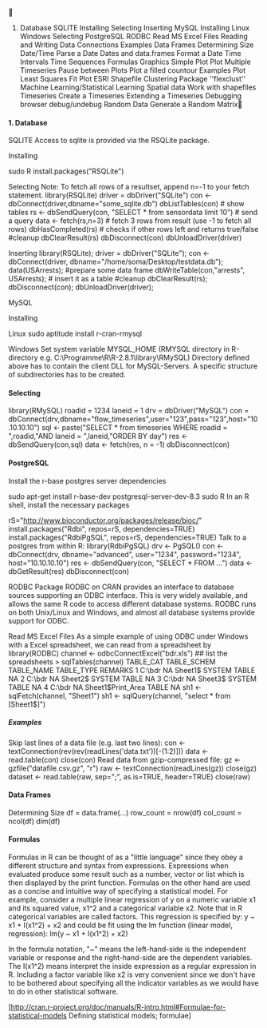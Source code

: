 


1. Database
SQLITE
Installing
Selecting
Inserting
MySQL
Installing
Linux
Windows
Selecting
PostgreSQL
RODBC
Read MS Excel Files
Reading and Writing Data
Connections
Examples
Data Frames
Determining Size
Date/Time
Parse a Date
Dates and data.frames
Format a Date
Time Intervals
Time Sequences
Formulas
Graphics
Simple Plot
Plot Multiple Timeseries
Pause between Plots
Plot a filled countour
Examples
Plot Least Squares Fit
Plot ESRI Shapefile
Clustering
Package ''flexclust''
Machine Learning/Statistical Learning
Spatial data
Work with shapefiles
Timeseries
Create a Timeseries
Extending a Timeseries
Debugging
browser
debug/undebug
Random Data
Generate a Random Matrix

#### 1. Database

SQLITE
Access to sqlite is provided via the RSQLite package.

Installing

sudo R install.packages("RSQLite")

Selecting
Note: To fetch all rows of a resultset, append n=-1 to your fetch statement.
library(RSQLite) driver = dbDriver("SQLite") con <- dbConnect(driver,dbname="some_sqlite.db") dbListTables(con) # show tables rs <- dbSendQuery(con, "SELECT * from sensordata limit 10") # send a query data <- fetch(rs,n=3) # fetch 3 rows from result (use -1 to fetch all rows) dbHasCompleted(rs) # checks if other rows left and returns true/false #cleanup dbClearResult(rs) dbDisconnect(con) dbUnloadDriver(driver)

Inserting
library(RSQLite); driver = dbDriver("SQLite"); con <- dbConnect(driver, dbname="/home/soma/Desktop/testdata.db"); data(USArrests); #prepare some data frame dbWriteTable(con,"arrests", USArrests); # insert it as a table #cleanup dbClearResult(rs); dbDisconnect(con); dbUnloadDriver(driver);

MySQL

Installing

Linux
sudo aptitude install r-cran-rmysql

Windows
Set system variable MYSQL_HOME (RMYSQL directory in R-directory e.g. C:\Programme\R\R-2.8.1\library\RMySQL)
Directory defined above has to contain the client DLL for MySQL-Servers. A specific structure of subdirectories has to be created.

#### Selecting
library(RMySQL) roadid = 1234 laneid = 1 drv = dbDriver("MySQL") con = dbConnect(drv,dbname="flow_timeseries",user="123",pass="123",host="10.10.10.10") sql <- paste("SELECT * from timeseries WHERE roadid = ",roadid,"AND laneid = ",laneid,"ORDER BY day") res <- dbSendQuery(con,sql) data <- fetch(res, n = -1) dbDisconnect(con)

#### PostgreSQL
Install the r-base postgres server dependencies

sudo apt-get install r-base-dev postgresql-server-dev-8.3 sudo R
In an R shell, install the necessary packages

rS="http://www.bioconductor.org/packages/release/bioc/" install.packages("Rdbi", repos=rS, dependencies=TRUE) install.packages("RdbiPgSQL", repos=rS, dependencies=TRUE)
Talk to a postgres from within R:
library(RdbiPgSQL) drv <- PgSQL() con <- dbConnect(drv, dbname="advanced", user="1234", password="1234", host="10.10.10.10") res <- dbSendQuery(con, "SELECT * FROM ...") data <- dbGetResult(res) dbDisconnect(con)

RODBC
Package RODBC on CRAN provides an interface to database sources supporting an ODBC interface. This is very widely available, and allows the same R code to access different database systems. RODBC runs on both Unix/Linux and Windows, and almost all database systems provide support for ODBC.

Read MS Excel Files
As a simple example of using ODBC under Windows with a Excel spreadsheet, we can read from a spreadsheet by
library(RODBC) channel <- odbcConnectExcel("bdr.xls") ## list the spreadsheets > sqlTables(channel)
TABLE_CAT TABLE_SCHEM TABLE_NAME TABLE_TYPE REMARKS 1 C:\\bdr NA Sheet1$ SYSTEM TABLE NA 2 C:\\bdr NA Sheet2$ SYSTEM TABLE NA 3 C:\\bdr NA Sheet3$ SYSTEM TABLE NA 4 C:\\bdr NA Sheet1$Print_Area TABLE NA
sh1 <- sqlFetch(channel, "Sheet1") sh1 <- sqlQuery(channel, "select * from [Sheet1$]")



##### Examples
Skip last lines of a data file (e.g. last two lines):
con <- textConnection(rev(rev(readLines('data.txt'))[-(1:2)])) data <- read.table(con) close(con)
Read data from gzip-compressed file:
gz <- gzfile("datafile.csv.gz", "r") raw <- textConnection(readLines(gz)) close(gz) dataset <- read.table(raw, sep=";", as.is=TRUE, header=TRUE) close(raw)

#### Data Frames

Determining Size
df = data.frame(...) row_count = nrow(df) col_count = ncol(df) dim(df)


#### Formulas
Formulas in R can be thought of as a "little language" since they obey a different structure and syntax from expressions. Expressions when evaluated produce some result such as a number, vector or list which is then displayed by the print function. Formulas on the other hand are used as a concise and intuitive way of specifying a statistical model. For example, consider a multiple linear regression of y on a numeric variable x1 and its squared value, x1^2 and a categorical variable x2. Note that in R categorical variables are called factors. This regression is specified by:
y ~ x1 + I(x1^2) + x2
and could be fit using the lm function (linear model, regression):
lm(y ~ x1 + I(x1^2) + x2)

In the formula notation, "~" means the left-hand-side is the independent variable or response and the right-hand-side are the dependent variables. The I(x1^2) means interpret the inside expression as a regular expression in R. Including a factor variable like x2 is very convenient since we don't have to be bothered about specifying all the indicator variables as we would have to do in other statistical software.

[http://cran.r-project.org/doc/manuals/R-intro.html#Formulae-for-statistical-models Defining statistical models; formulae]
